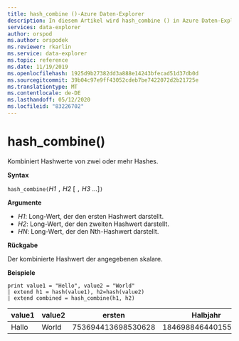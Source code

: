 ```yaml
---
title: hash_combine ()-Azure Daten-Explorer
description: In diesem Artikel wird hash_combine () in Azure Daten-Explorer beschrieben.
services: data-explorer
author: orspod
ms.author: orspodek
ms.reviewer: rkarlin
ms.service: data-explorer
ms.topic: reference
ms.date: 11/19/2019
ms.openlocfilehash: 1925d9b27382dd3a888e14243bfecad51d37db0d
ms.sourcegitcommit: 39b04c97e9ff43052cdeb7be7422072d2b21725e
ms.translationtype: MT
ms.contentlocale: de-DE
ms.lasthandoff: 05/12/2020
ms.locfileid: "83226702"
---
```

# <a name="hash_combine"></a>hash_combine()

Kombiniert Hashwerte von zwei oder mehr Hashes.

**Syntax**

`hash_combine(`*H1* `,` *H2* [ `,` *H3* ...]`)`

**Argumente**

* *H1*: Long-Wert, der den ersten Hashwert darstellt.
* *H2*: Long-Wert, der den zweiten Hashwert darstellt.
* *HN*: Long-Wert, der den Nth-Hashwert darstellt.

**Rückgabe**

Der kombinierte Hashwert der angegebenen skalare.

**Beispiele**

<!-- csl: https://help.kusto.windows.net:443/Samples -->
```kusto
print value1 = "Hello", value2 = "World"
| extend h1 = hash(value1), h2=hash(value2)
| extend combined = hash_combine(h1, h2)
```

|value1|value2|ersten|Halbjahr|erter|
|---|---|---|---|---|
|Hallo|World|753694413698530628|1846988464401551951|-1440138333540407281|
